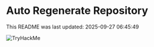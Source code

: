 # Auto Regenerate Repository

This README was last updated: 2025-09-27 06:45:49

 ![TryHackMe](https://tryhackme.com/badge/533634)